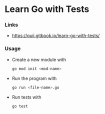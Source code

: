 # Learn Go with Tests

### Links
- https://quii.gitbook.io/learn-go-with-tests/

### Usage
- Create a new module with
  ```sh
  go mod init <mod-name>
  ```
- Run the program with
  ```sh
  go run <file-name>.go
  ```
- Run tests with
  ```sh
  go test
  ```